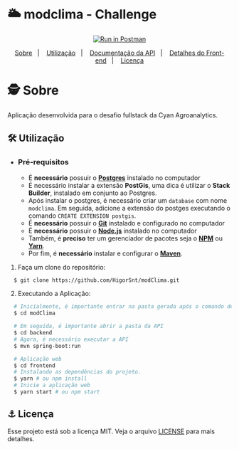 # 🌥 modclima - Challenge

<p align="center">
  <a href="https://app.getpostman.com/run-collection/f61ec4a7c0969bcf0435">
    <img src="https://run.pstmn.io/button.svg" alt="Run in Postman" />
  </a>
</p>

<p align="center">
  <a href="#bookmark-sobre">Sobre</a>&nbsp;&nbsp;&nbsp;|&nbsp;&nbsp;&nbsp;
  <a href="#-utilização">Utilização</a>&nbsp;&nbsp;&nbsp;|&nbsp;&nbsp;&nbsp;
  <a href="./backend/README.md">Documentação da API</a>&nbsp;&nbsp;&nbsp;|&nbsp;&nbsp;&nbsp;
  <a href="./frontend/README.md">Detalhes do Front-end</a>&nbsp;&nbsp;&nbsp;|&nbsp;&nbsp;&nbsp;
  <a href="#memo-licença">Licença</a>
</p>

# 🕵 Sobre

Aplicação desenvolvida para o desafio fullstack da Cyan Agroanalytics.

## 🛠 Utilização

- ### **Pré-requisitos**

  - É **necessário** possuir o **[Postgres](https://www.postgresql.org/download/)** instalado no computador
  - É necessário instalar a extensão **PostGis**, uma dica é utilizar o **Stack Builder**, instalado em conjunto ao Postgres.
  - Após instalar o postgres, é necessário criar um `database` com nome `modclima`. Em seguida, adicione a extensão do postges executando o comando `CREATE EXTENSION postgis`.
  - É **necessário** possuir o **[Git](https://git-scm.com/)** instalado e configurado no computador
  - É **necessário** possuir o **[Node.js](https://nodejs.org/en/)** instalado no computador
  - Também, é **preciso** ter um gerenciador de pacotes seja o **[NPM](https://www.npmjs.com/)** ou **[Yarn](https://yarnpkg.com/)**.
  - Por fim, é **necessário** instalar e configurar o **[Maven](https://maven.apache.org/install.html)**.

1. Faça um clone do repositório:

```sh
  $ git clone https://github.com/HigorSnt/modClima.git
```

2. Executando a Aplicação:

```sh
  # Inicialmente, é importante entrar na pasta gerada após o comando de clone
  $ cd modClima

  # Em seguida, é importante abrir a pasta da API
  $ cd backend
  # Agora, é necessário executar a API
  $ mvn spring-boot:run

  # Aplicação web
  $ cd frontend
  # Instalando as dependências do projeto.
  $ yarn # ou npm install
  # Inicie a aplicação web
  $ yarn start # ou npm start
```

## ⚓ Licença

Esse projeto está sob a licença MIT. Veja o arquivo [LICENSE](LICENSE.md) para mais detalhes.
